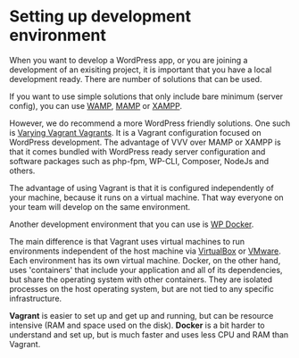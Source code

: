 # Setting up development environment

When you want to develop a WordPress app, or you are joining a development of an exisiting project, it is important that you have a local development ready. There are number of solutions that can be used.

If you want to use simple solutions that only include bare minimum (server config), you can use [WAMP](www.wampserver.com/en/), [MAMP](https://www.mamp.info/en/) or [XAMPP](https://www.apachefriends.org/index.html).

However, we do recommend a more WordPress friendly solutions. One such is [Varying Vagrant Vagrants](https://github.com/Varying-Vagrant-Vagrants/VVV). It is a Vagrant configuration focused on WordPress development. The advantage of VVV over MAMP or XAMPP is that it comes bundled with WordPress ready server configuration and software packages such as php-fpm, WP-CLI, Composer, NodeJs and others.

The advantage of using Vagrant is that it is configured independently of your machine, because it runs on a virtual machine. That way everyone on your team will develop on the same environment.

Another development environment that you can use is [WP Docker](https://10up.com/blog/2017/wp-docker/).

The main difference is that Vagrant uses virtual machines to run environments independent of the host machine via [VirtualBox](https://www.virtualbox.org/) or [VMware](http://www.vmware.com/). Each environment has its own virtual machine. Docker, on the other hand, uses 'containers' that include your application and all of its dependencies, but share the operating system with other containers. They are isolated processes on the host operating system, but are not tied to any specific infrastructure.

**Vagrant** is easier to set up and get up and running, but can be resource intensive (RAM and space used on the disk).
**Docker** is a bit harder to understand and set up, but is much faster and uses less CPU and RAM than Vagrant.

